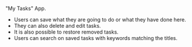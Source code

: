 "My Tasks" App.

- Users can save what they are going to do or what they have done here.
- They can also delete and edit tasks.
- It is also possible to restore removed tasks.
- Users can search on saved tasks with keywords matching the titles.
